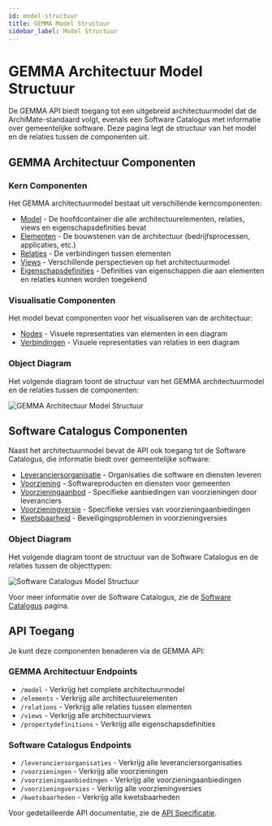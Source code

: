 ```yaml
---
id: model-structuur
title: GEMMA Model Structuur
sidebar_label: Model Structuur
---
```


# GEMMA Architectuur Model Structuur

De GEMMA API biedt toegang tot een uitgebreid architectuurmodel dat de ArchiMate-standaard volgt, evenals een Software Catalogus met informatie over gemeentelijke software. Deze pagina legt de structuur van het model en de relaties tussen de componenten uit.

## GEMMA Architectuur Componenten

### Kern Componenten

Het GEMMA architectuurmodel bestaat uit verschillende kerncomponenten:

- [Model](model) - De hoofdcontainer die alle architectuurelementen, relaties, views en eigenschapsdefinities bevat
- [Elementen](elementen) - De bouwstenen van de architectuur (bedrijfsprocessen, applicaties, etc.)
- [Relaties](relaties) - De verbindingen tussen elementen
- [Views](views) - Verschillende perspectieven op het architectuurmodel
- [Eigenschapsdefinities](eigenschapsdefinities) - Definities van eigenschappen die aan elementen en relaties kunnen worden toegekend

### Visualisatie Componenten

Het model bevat componenten voor het visualiseren van de architectuur:

- [Nodes](nodes) - Visuele representaties van elementen in een diagram
- [Verbindingen](verbindingen) - Visuele representaties van relaties in een diagram

### Object Diagram

Het volgende diagram toont de structuur van het GEMMA architectuurmodel en de relaties tussen de componenten:

![GEMMA Architectuur Model Structuur](Diagrams/gemma-model.svg)

## Software Catalogus Componenten

Naast het architectuurmodel bevat de API ook toegang tot de Software Catalogus, die informatie biedt over gemeentelijke software:

- [Leveranciersorganisatie](leveranciersorganisatie) - Organisaties die software en diensten leveren
- [Voorziening](voorziening) - Softwareproducten en diensten voor gemeenten
- [Voorzieningaanbod](voorzieningaanbod) - Specifieke aanbiedingen van voorzieningen door leveranciers
- [Voorzieningversie](voorzieningversie) - Specifieke versies van voorzieningaanbiedingen
- [Kwetsbaarheid](kwetsbaarheid) - Beveiligingsproblemen in voorzieningversies

### Object Diagram

Het volgende diagram toont de structuur van de Software Catalogus en de relaties tussen de objecttypen:

![Software Catalogus Model Structuur](Diagrams/softwarecatalogus-model.svg)

Voor meer informatie over de Software Catalogus, zie de [Software Catalogus](softwarecatalogus) pagina.

## API Toegang

Je kunt deze componenten benaderen via de GEMMA API:

### GEMMA Architectuur Endpoints

- `/model` - Verkrijg het complete architectuurmodel
- `/elements` - Verkrijg alle architectuurelementen
- `/relations` - Verkrijg alle relaties tussen elementen
- `/views` - Verkrijg alle architectuurviews
- `/propertydefinitions` - Verkrijg alle eigenschapsdefinities

### Software Catalogus Endpoints

- `/leveranciersorganisaties` - Verkrijg alle leveranciersorganisaties
- `/voorzieningen` - Verkrijg alle voorzieningen
- `/voorzieningaanbiedingen` - Verkrijg alle voorzieningaanbiedingen
- `/voorzieningversies` - Verkrijg alle voorzieningversies
- `/kwetsbaarheden` - Verkrijg alle kwetsbaarheden

Voor gedetailleerde API documentatie, zie de [API Specificatie](/api). 